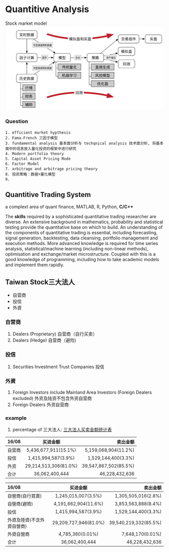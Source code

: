 # Quantitive Analysis

Stock market model
![image](historicalSystem.png)

### Question

```mark
1. efficient market hypthesis
2. Fama-French 三因子模型
3. fundamental analysis 基本面分析与 techqnical analysis 技术面分析, 将基本面中的信息放入量化投资的框架中进行研究
4. Modern portfolio theory
5. Capital Asset Pricing Mode
6. Factor Model
7. arbitrage and arbitrage pricing theory
8. 投资策略：数据+量化模型
9. 
```
## Quantitive Trading System
a complext area of quant finance, MATLAB, R, Python, **C/C++** 

The **skills** required by a sophisticated quantitative trading researcher are diverse. An extensive background in mathematics, probability and statistical testing provide the quantitative base on which to build. An understanding of the components of quantitative trading is essential, including forecasting, signal generation, backtesting, data cleansing, portfolio management and execution methods. More advanced knowledge is required for time series analysis, statistical/machine learning (including non-linear methods), optimisation and exchange/market microstructure. Coupled with this is a good knowledge of programming, including how to take academic models and implement them rapidly.
## Taiwan Stock三大法人
- 自营商
- 投信
- 外資

### 自营商
1. Dealers (Proprietary) 自营商（自行买卖）
2. Dealers (Hedge) 自营商（避险)

### 投信
1. Securities Investment Trust Companies 投信

### 外資
1. Foreign Investors include Mainland Area Investors (Foreign Dealers excluded) 外资及陆资不包含外资自营商
2. Foreign Dealers 外资自营商

### example
1. percentage of 三大法人: [三大法人买卖金额统计表](https://www.twse.com.tw/zh/page/trading/fund/BFI82U.html)


| 16/08        | 买进金额        | 卖出金额        |
| :--         |     :---:      |          ---: |
| 自营商         | 5,436,677,911(15.1%)     | 5,159,068,904(11.2%)    |
| 投信          | 1,415,994,587(3.9%)       | 1,529,144,400(3.3%)      |
| 外资           | 29,214,513,306(81.0%)       | 39,547,867,502(85.5%)      |
| 合计                  | 36,062,400,444	       | 46,228,432,636      |



| 16/08        | 买进金额        | 卖出金额        |
| :------          |     :---:        |          ---: |
| 自營商(自行買賣) | 1,245,015,007(3.5%)  | 1,305,505,016(2.8%)|
| 自營商(避險)     | 4,191,662,904(11.6%)| 3,853,563,888(8.4%)|
| 投信            |1,415,994,587(3.9%)| 1,529,144,400(3.3%)  |
| 外資及陸資(不含外資自營商)| 29,209,727,946(81.0%)|39,540,219,332(85.5%)    |
| 外資自營商       | 4,785,360(0.01%)       | 7,648,170(0.01%)|
| 合计            | 36,062,400,444	| 46,228,432,636      |
























